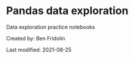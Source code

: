 # Pandas data exploration
Data exploration practice notebooks

Created by: Ben Fridolin

Last modified: 2021-08-25
